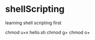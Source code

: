shellScripting
==============

learning shell scripting first

chmod u+x hello.sh
chmod g+
chmod o+
